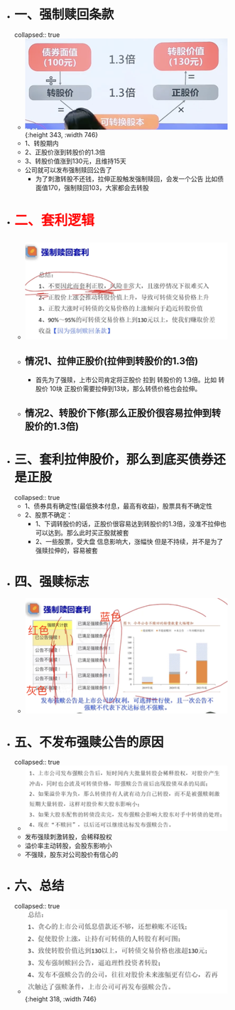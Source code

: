 - # 一、强制赎回条款
  collapsed:: true
	- ![image.png](../assets/image_1668335363733_0.png){:height 343, :width 746}
	- 1、转股期内
	- 2、正股价涨到转股价的1.3倍
	- 3、转股价值涨到130元，且维持15天
	- 公司就可以发布强制赎回公告了
		- 为了刺激转股不还钱，拉伸正股触发强制赎回，会发一个公告 比如债面值170，强制赎回103，大家都会去转股
- #  <p style="font-size:30px;color:red"> 二、套利逻辑</p>
	- ![image.png](../assets/image_1669024495151_0.png)
	- ## 情况1、拉伸正股价(拉伸到转股价的1.3倍)
		- 首先为了强赎，上市公司肯定将正股价 拉到 转股价的  1.3倍。比如 转股价 10块   正股价需要拉伸到13块，那么转债价格也会拉伸。
	- ## 情况2、转股价下修(那么正股价很容易拉伸到转股价的1.3倍)
- # 三、套利拉伸股价，那么到底买债券还是正股
  collapsed:: true
	- 1、债券具有确定性(最低换本付息，最高有收益)，股票具有不确定性
	- 2、股票不确定：
		- 1、下调转股价的话，正股价很容易达到转股价的1.3倍，没准不拉伸也可以达到。那么此时买正股就被套
		- 2、一些股票，受大盘 信息影响大，涨幅快 但是不持续，并不是为了强赎拉伸的，容易被套
- # 四、强赎标志
	- ![image.png](../assets/image_1669033814027_0.png)
- # 五、不发布强赎公告的原因
  collapsed:: true
	- ![image.png](../assets/image_1669034005562_0.png)
	- 发布强赎刺激转股，会稀释股权
	- 溢价率主动转股，会股东影响小
	- 不强赎，股东对公司股价有信心的
- # 六、总结
  collapsed:: true
	- ![image.png](../assets/image_1669034132704_0.png){:height 318, :width 746}